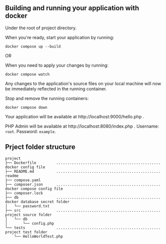 ## Building and running your application with docker

Under the root of project directory.

When you're ready, start your application by running:
```
docker compose up --build
```

OR

When you need to apply your changes by running:
```
docker compose watch
```
Any changes to the application's source files on your local machine will now be immediately reflected in the running container.

Stop and remove the running containers:
```
docker compose down
```

Your application will be available at http://localhost:9000/hello.php .

PHP Admin will be available at http://localhost:8080/index.php . Username: `root`. Password: `example`.

## Prject folder structure
```
project
├── Dockerfile         ...............................................    docker config file
├── README.md          ...............................................    readme
├── compose.yaml
├── composer.json      ...............................................    docker compose config file
├── composer.lock
├── db                 ...............................................    docker database secret folder
│   └── password.txt
├── src                ...............................................    project source folder
│   └── db
│       └── config.php
└── tests              ...............................................    project test folder
    └── HelloWorldTest.php
```